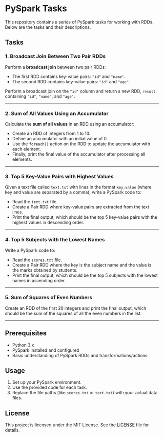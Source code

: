 # PySpark Tasks

This repository contains a series of PySpark tasks for working with RDDs. Below are the tasks and their descriptions.

## Tasks

### 1. Broadcast Join Between Two Pair RDDs
Perform a **broadcast join** between two pair RDDs:
- The first RDD contains key-value pairs: `"id"` and `"name"`.
- The second RDD contains key-value pairs: `"id"` and `"age"`.

Perform a broadcast join on the `"id"` column and return a new RDD, `result`, containing `"id"`, `"name"`, and `"age"`.

---

### 2. Sum of All Values Using an Accumulator
Calculate the **sum of all values** in an RDD using an accumulator:
- Create an RDD of integers from 1 to 10.
- Define an accumulator with an initial value of 0.
- Use the `foreach()` action on the RDD to update the accumulator with each element.
- Finally, print the final value of the accumulator after processing all elements.

---

### 3. Top 5 Key-Value Pairs with Highest Values
Given a text file called `text.txt` with lines in the format `key,value` (where key and value are separated by a comma), write a PySpark code to:
- Read the `text.txt` file.
- Create a Pair RDD where key-value pairs are extracted from the text lines.
- Print the final output, which should be the top 5 key-value pairs with the highest values in descending order.

---

### 4. Top 5 Subjects with the Lowest Names
Write a PySpark code to:
- Read the `scores.txt` file.
- Create a Pair RDD where the key is the subject name and the value is the marks obtained by students.
- Print the final output, which should be the top 5 subjects with the lowest names in ascending order.

---

### 5. Sum of Squares of Even Numbers
Create an RDD of the first 20 integers and print the final output, which should be the sum of the squares of all the even numbers in the list.

---

## Prerequisites
- Python 3.x
- PySpark installed and configured
- Basic understanding of PySpark RDDs and transformations/actions

## Usage
1. Set up your PySpark environment.
2. Use the provided code for each task.
3. Replace the file paths (like `scores.txt` or `text.txt`) with your actual data files.

## License
This project is licensed under the MIT License. See the [LICENSE](LICENSE) file for details.
